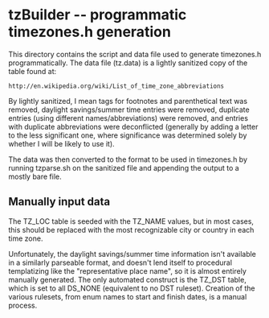 tzBuilder -- programmatic timezones.h generation
================================================

This directory contains the script and data file used to generate timezones.h
programmatically. The data file (tz.data) is a lightly sanitized copy of the
table found at:
```
http://en.wikipedia.org/wiki/List_of_time_zone_abbreviations
```
By lightly sanitized, I mean tags for footnotes and parenthetical text was
removed, daylight savings/summer time entries were removed, duplicate entries
(using different names/abbreviations) were removed, and entries with duplicate
abbreviations were deconflicted (generally by adding a letter to the less
significant one, where significance was determined solely by whether I will be
likely to use it).

The data was then converted to the format to be used in timezones.h by running
tzparse.sh on the sanitized file and appending the output to a mostly bare file.

Manually input data
-------------------
The TZ_LOC table is seeded with the TZ_NAME values, but in most cases, this 
should be replaced with the most recognizable city or country in each time zone.

Unfortunately, the daylight savings/summer time information isn't available in a
similarly parseable format, and doesn't lend itself to procedural templatizing
like the "representative place name", so it is almost entirely manually
generated. The only automated construct is the TZ_DST table, which is set to all
DS_NONE (equivalent to no DST ruleset). Creation of the various rulesets, from
enum names to start and finish dates, is a manual process.
